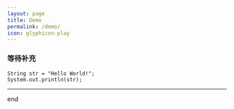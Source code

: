 ```yaml
---
layout: page
title: Demo
permalink: /demo/
icon: glyphicon-play
---
```


### 等待补充

	String str = "Hello World!";
	System.out.println(str);

---

end

